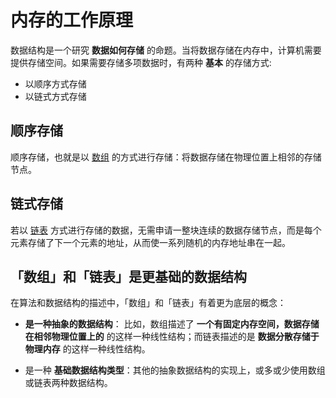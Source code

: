 # 内存的工作原理

数据结构是一个研究 **数据如何存储** 的命题。当将数据存储在内存中，计算机需要提供存储空间。如果需要存储多项数据时，有两种 **基本** 的存储方式:

+ 以顺序方式存储
+ 以链式方式存储

## 顺序存储

顺序存储，也就是以 [数组](https://en.wikipedia.org/wiki/Array_data_structure) 的方式进行存储：将数据存储在物理位置上相邻的存储节点。

## 链式存储

若以 [链表](https://en.wikipedia.org/wiki/Linked_list#:~:text=In%20computer%20science%2C%20a%20linked,which%20together%20represent%20a%20sequence) 方式进行存储的数据，无需申请一整块连续的数据存储节点，而是每个元素存储了下一个元素的地址，从而使一系列随机的内存地址串在一起。

## 「数组」和「链表」是更基础的数据结构

在算法和数据结构的描述中，「数组」和「链表」有着更为底层的概念：

+ **是一种抽象的数据结构**：
比如，数组描述了 **一个有固定内存空间，数据存储在相邻物理位置上的** 的这样一种线性结构；而链表描述的是 **数据分散存储于物理内存** 的这样一种线性结构。

+ 是一种 **基础数据结构类型**：其他的抽象数据结构的实现上，或多或少使用数组或链表两种数据结构。
